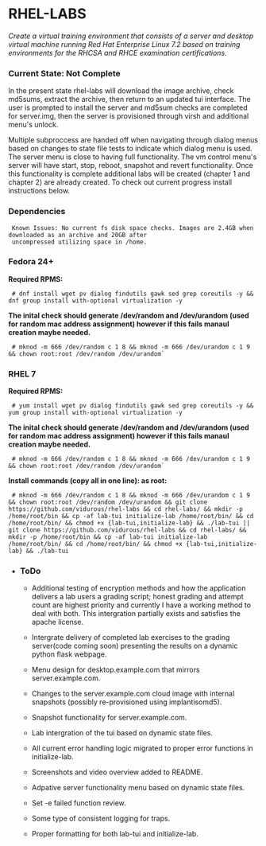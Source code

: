 RHEL-LABS
=========
*Create a virtual training environment that consists of a server and desktop virtual machine running Red Hat Enterprise Linux 7.2 based on training environments for the RHCSA and RHCE examination certifications.*

### Current State: Not Complete ###
 In the present state rhel-labs will download the image archive, check md5sums, extract the archive, then return to an 
 updated tui interface. The user is prompted to install the server and md5sum checks are completed for server.img, then 
 the server is provisioned through virsh and additional menu's unlock.

 Multiple subproccess are handed off when navigating through dialog menus based on changes to state file tests to indicate 
 which dialog menu is used. The server menu is close to having full functionality. The vm control menu's server will have 
 start, stop, reboot, snapshot and revert functionality. Once this functionality is complete additional labs will be 
 created (chapter 1 and chapter 2) are already created. To check out current progress install instructions below.

### Dependencies ###
~~~
 Known Issues: No current fs disk space checks. Images are 2.4GB when downloaded as an archive and 20GB after
 uncompressed utilizing space in /home.
~~~

### Fedora 24+ ###

**Required RPMS:**
~~~
 # dnf install wget pv dialog findutils gawk sed grep coreutils -y && dnf group install with-optional virtualization -y
~~~


**The inital check should generate /dev/random and /dev/urandom (used for
 random mac address assignment) however if this fails manaul creation
 maybe needed.**
~~~
 # mknod -m 666 /dev/random c 1 8 && mknod -m 666 /dev/urandom c 1 9 && chown root:root /dev/random /dev/urandom`
~~~

### RHEL 7 ###

**Required RPMS:**
~~~
 # yum install wget pv dialog findutils gawk sed grep coreutils -y && yum group install with-optional virtualization -y
~~~


**The inital check should generate /dev/random and /dev/urandom (used for
 random mac address assignment) however if this fails manaul creation
 maybe needed.**
~~~
 # mknod -m 666 /dev/random c 1 8 && mknod -m 666 /dev/urandom c 1 9 && chown root:root /dev/random /dev/urandom`
~~~


**Install commands (copy all in one line): as root:**
~~~
 # mknod -m 666 /dev/random c 1 8 && mknod -m 666 /dev/urandom c 1 9 && chown root:root /dev/random /dev/urandom && git clone https://github.com/vidurous/rhel-labs && cd rhel-labs/ && mkdir -p /home/root/bin && cp -af lab-tui initialize-lab /home/root/bin/ && cd /home/root/bin/ && chmod +x {lab-tui,initialize-lab} && ./lab-tui || git clone https://github.com/vidurous/rhel-labs && cd rhel-labs/ && mkdir -p /home/root/bin && cp -af lab-tui initialize-lab /home/root/bin/ && cd /home/root/bin/ && chmod +x {lab-tui,initialize-lab} && ./lab-tui
~~~

* ### ToDo ###


    -   Additional testing of encryption methods and how the application
        delivers a lab users a grading script; honest grading and attempt
        count are highest priority and currently I have a working method to
        deal with both. This intergration partially exists and satisfies 
        the apache license. 

    -   Intergrate delivery of completed lab exercises to the grading
        server(code coming soon) presenting the results on a dynamic python
        flask webpage.

    -   Menu design for desktop.example.com that mirrors server.example.com.

    -   Changes to the server.example.com cloud image with internal
        snapshots (possibly re-provisioned using implantisomd5).

    -   Snapshot functionality for server.example.com.

    -   Lab intergration of the tui based on dynamic state files.

    -   All current error handling logic migrated to proper error functions
        in initialize-lab.

    -   Screenshots and video overview added to README.

    -   Adpative server functionality menu based on dynamic state files.

    -   Set -e failed function review.

    -   Some type of consistent logging for traps.

    -   Proper formatting for both lab-tui and initialize-lab.
